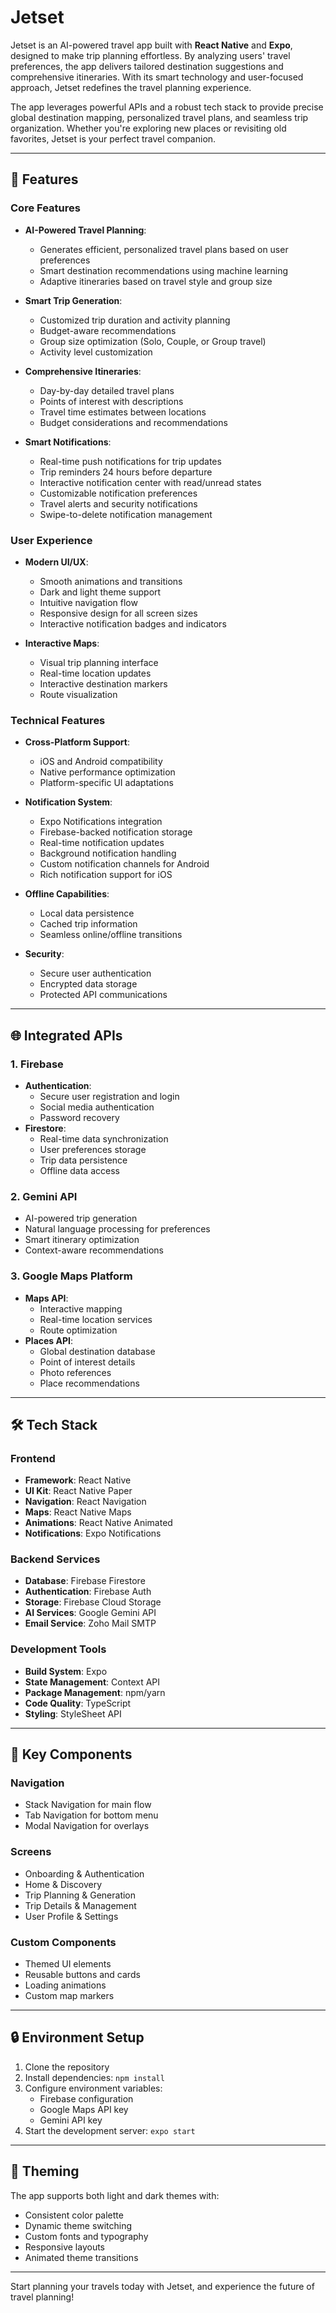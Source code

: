 # Jetset

Jetset is an AI-powered travel app built with **React Native** and **Expo**, designed to make trip planning effortless. By analyzing users' travel preferences, the app delivers tailored destination suggestions and comprehensive itineraries. With its smart technology and user-focused approach, Jetset redefines the travel planning experience.

The app leverages powerful APIs and a robust tech stack to provide precise global destination mapping, personalized travel plans, and seamless trip organization. Whether you're exploring new places or revisiting old favorites, Jetset is your perfect travel companion.

---

## 🚀 Features

### Core Features

- **AI-Powered Travel Planning**:

  - Generates efficient, personalized travel plans based on user preferences
  - Smart destination recommendations using machine learning
  - Adaptive itineraries based on travel style and group size

- **Smart Trip Generation**:

  - Customized trip duration and activity planning
  - Budget-aware recommendations
  - Group size optimization (Solo, Couple, or Group travel)
  - Activity level customization

- **Comprehensive Itineraries**:

  - Day-by-day detailed travel plans
  - Points of interest with descriptions
  - Travel time estimates between locations
  - Budget considerations and recommendations

- **Smart Notifications**:
  - Real-time push notifications for trip updates
  - Trip reminders 24 hours before departure
  - Interactive notification center with read/unread states
  - Customizable notification preferences
  - Travel alerts and security notifications
  - Swipe-to-delete notification management

### User Experience

- **Modern UI/UX**:

  - Smooth animations and transitions
  - Dark and light theme support
  - Intuitive navigation flow
  - Responsive design for all screen sizes
  - Interactive notification badges and indicators

- **Interactive Maps**:
  - Visual trip planning interface
  - Real-time location updates
  - Interactive destination markers
  - Route visualization

### Technical Features

- **Cross-Platform Support**:

  - iOS and Android compatibility
  - Native performance optimization
  - Platform-specific UI adaptations

- **Notification System**:

  - Expo Notifications integration
  - Firebase-backed notification storage
  - Real-time notification updates
  - Background notification handling
  - Custom notification channels for Android
  - Rich notification support for iOS

- **Offline Capabilities**:

  - Local data persistence
  - Cached trip information
  - Seamless online/offline transitions

- **Security**:
  - Secure user authentication
  - Encrypted data storage
  - Protected API communications

---

## 🌐 Integrated APIs

### 1. **Firebase**

- **Authentication**:
  - Secure user registration and login
  - Social media authentication
  - Password recovery
- **Firestore**:
  - Real-time data synchronization
  - User preferences storage
  - Trip data persistence
  - Offline data access

### 2. **Gemini API**

- AI-powered trip generation
- Natural language processing for preferences
- Smart itinerary optimization
- Context-aware recommendations

### 3. **Google Maps Platform**

- **Maps API**:
  - Interactive mapping
  - Real-time location services
  - Route optimization
- **Places API**:
  - Global destination database
  - Point of interest details
  - Photo references
  - Place recommendations

---

## 🛠️ Tech Stack

### Frontend

- **Framework**: React Native
- **UI Kit**: React Native Paper
- **Navigation**: React Navigation
- **Maps**: React Native Maps
- **Animations**: React Native Animated
- **Notifications**: Expo Notifications

### Backend Services

- **Database**: Firebase Firestore
- **Authentication**: Firebase Auth
- **Storage**: Firebase Cloud Storage
- **AI Services**: Google Gemini API
- **Email Service**: Zoho Mail SMTP

### Development Tools

- **Build System**: Expo
- **State Management**: Context API
- **Package Management**: npm/yarn
- **Code Quality**: TypeScript
- **Styling**: StyleSheet API

---

## 📱 Key Components

### Navigation

- Stack Navigation for main flow
- Tab Navigation for bottom menu
- Modal Navigation for overlays

### Screens

- Onboarding & Authentication
- Home & Discovery
- Trip Planning & Generation
- Trip Details & Management
- User Profile & Settings

### Custom Components

- Themed UI elements
- Reusable buttons and cards
- Loading animations
- Custom map markers

---

## 🔒 Environment Setup

1. Clone the repository
2. Install dependencies: `npm install`
3. Configure environment variables:
   - Firebase configuration
   - Google Maps API key
   - Gemini API key
4. Start the development server: `expo start`

---

## 🎨 Theming

The app supports both light and dark themes with:

- Consistent color palette
- Dynamic theme switching
- Custom fonts and typography
- Responsive layouts
- Animated theme transitions

---

Start planning your travels today with Jetset, and experience the future of travel planning!
